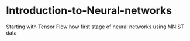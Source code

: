 # Introduction-to-Neural-networks
Starting with Tensor Flow how first stage of neural networks using MNIST data

